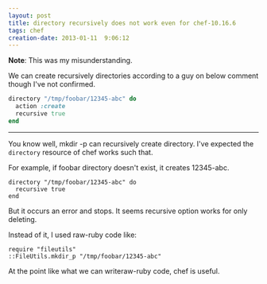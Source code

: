 ```yaml
---
layout: post
title: directory recursively does not work even for chef-10.16.6
tags: chef
creation-date: 2013-01-11  9:06:12
---
```

<div class='alert alert-info'><strong>Note</strong>: This was my misunderstanding.</div>

We can create recursively directories according to a guy on below comment though I've not confirmed.

```ruby
directory "/tmp/foobar/12345-abc" do
  action :create
  recursive true
end
```

----
You know well, mkdir -p can recursively create directory.
I've expected the `directory` resource of chef works such that.

For example, if foobar directory doesn't exist, it creates 12345-abc.

```
directory "/tmp/foobar/12345-abc" do
  recursive true
end
```

But it occurs an error and stops.
It seems recursive option works for only deleting.

Instead of it, I used raw-ruby code like:

```
require "fileutils"
::FileUtils.mkdir_p "/tmp/foobar/12345-abc"
```

At the point like what we can writeraw-ruby code, chef is useful.
